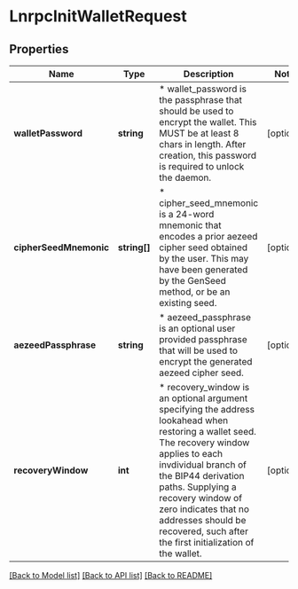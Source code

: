 # LnrpcInitWalletRequest

## Properties
Name | Type | Description | Notes
------------ | ------------- | ------------- | -------------
**walletPassword** | **string** | * wallet_password is the passphrase that should be used to encrypt the wallet. This MUST be at least 8 chars in length. After creation, this password is required to unlock the daemon. | [optional] 
**cipherSeedMnemonic** | **string[]** | * cipher_seed_mnemonic is a 24-word mnemonic that encodes a prior aezeed cipher seed obtained by the user. This may have been generated by the GenSeed method, or be an existing seed. | [optional] 
**aezeedPassphrase** | **string** | * aezeed_passphrase is an optional user provided passphrase that will be used to encrypt the generated aezeed cipher seed. | [optional] 
**recoveryWindow** | **int** | * recovery_window is an optional argument specifying the address lookahead when restoring a wallet seed. The recovery window applies to each invdividual branch of the BIP44 derivation paths. Supplying a recovery window of zero indicates that no addresses should be recovered, such after the first initialization of the wallet. | [optional] 

[[Back to Model list]](../README.md#documentation-for-models) [[Back to API list]](../README.md#documentation-for-api-endpoints) [[Back to README]](../README.md)


